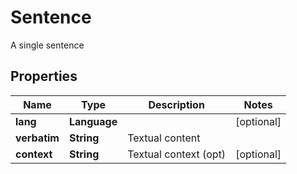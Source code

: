 

# Sentence

A single sentence
## Properties

Name | Type | Description | Notes
------------ | ------------- | ------------- | -------------
**lang** | **Language** |  |  [optional]
**verbatim** | **String** | Textual content | 
**context** | **String** | Textual context (opt) |  [optional]



